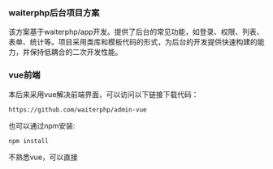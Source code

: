 ### waiterphp后台项目方案
该方案基于waiterphp/app开发。提供了后台的常见功能，如登录、权限、列表、表单、统计等。项目采用类库和模板代码的形式，为后台的开发提供快速构建的能力，并保持低耦合的二次开发性能。
### vue前端
本后来采用vue解决前端界面，可以访问以下链接下载代码：

```
https://github.com/waiterphp/admin-vue
```

也可以通过npm安装:

``` javascript
npm install
```

不熟悉vue，可以直接
